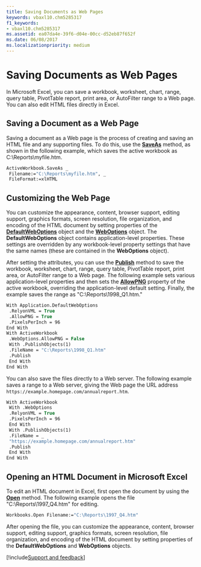 ```yaml
---
title: Saving Documents as Web Pages
keywords: vbaxl10.chm5285317
f1_keywords:
- vbaxl10.chm5285317
ms.assetid: ea07da4e-39f6-d04e-00cc-d52eb87f652f
ms.date: 06/08/2017
ms.localizationpriority: medium
---
```



# Saving Documents as Web Pages

In Microsoft Excel, you can save a workbook, worksheet, chart, range, query table, PivotTable report, print area, or AutoFilter range to a Web page. You can also edit HTML files directly in Excel.


## Saving a Document as a Web Page

Saving a document as a Web page is the process of creating and saving an HTML file and any supporting files. To do this, use the **[SaveAs](../../../api/Excel.Workbook.SaveAs.md)** method, as shown in the following example, which saves the active workbook as C:\Reports\myfile.htm.


```vb
ActiveWorkbook.SaveAs _ 
 Filename:="C:\Reports\myfile.htm", _ 
 FileFormat:=xlHTML
```


## Customizing the Web Page

You can customize the appearance, content, browser support, editing support, graphics formats, screen resolution, file organization, and encoding of the HTML document by setting properties of the **[DefaultWebOptions](../../../api/Excel.WebOptions.md)** object and the **[WebOptions](../../../api/Excel.WebOptions.md)** object. The **DefaultWebOptions** object contains application-level properties. These settings are overridden by any workbook-level property settings that have the same names (these are contained in the **WebOptions** object).

After setting the attributes, you can use the **[Publish](../../../api/Excel.PublishObject.Publish.md)** method to save the workbook, worksheet, chart, range, query table, PivotTable report, print area, or AutoFilter range to a Web page. The following example sets various application-level properties and then sets the **[AllowPNG](../../../api/Excel.WebOptions.AllowPNG.md)** property of the active workbook, overriding the application-level default setting. Finally, the example saves the range as "C:\Reports\1998_Q1.htm."




```vb
With Application.DefaultWebOptions 
 .RelyonVML = True 
 .AllowPNG = True 
 .PixelsPerInch = 96 
End With 
With ActiveWorkbook 
 .WebOptions.AllowPNG = False 
 With .PublishObjects(1) 
 .FileName = "C:\Reports\1998_Q1.htm" 
 .Publish 
 End With 
End With
```

You can also save the files directly to a Web server. The following example saves a range to a Web server, giving the Web page the URL address `https://example.homepage.com/annualreport.htm`.




```vb
With ActiveWorkbook 
 With .WebOptions 
 .RelyonVML = True 
 .PixelsPerInch = 96 
 End With 
 With .PublishObjects(1) 
 .FileName = _ 
 "https://example.homepage.com/annualreport.htm" 
 .Publish 
 End With 
End With
```


## Opening an HTML Document in Microsoft Excel

To edit an HTML document in Excel, first open the document by using the **[Open](../../../api/Excel.Workbooks.Open.md)** method. The following example opens the file "C:\Reports\1997_Q4.htm" for editing.


```vb
Workbooks.Open Filename:="C:\Reports\1997_Q4.htm"
```

After opening the file, you can customize the appearance, content, browser support, editing support, graphics formats, screen resolution, file organization, and encoding of the HTML document by setting properties of the **DefaultWebOptions** and **WebOptions** objects.

[!include[Support and feedback](~/includes/feedback-boilerplate.md)]